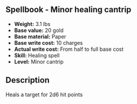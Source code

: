 ## Spellbook - Minor healing cantrip

- **Weight:** 3.1 lbs
- **Base value:** 20 gold
- **Base material:** Paper
- **Base write cost:** 10 charges
- **Actual write cost:** From half to full base cost
- **Skill:** Healing spell
- **Level:** Minor cantrip

## Description

Heals a target for 2d6 hit points
